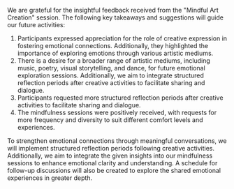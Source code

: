 

We are grateful for the insightful feedback received from the "Mindful Art Creation" session. The following key takeaways and suggestions will guide our future activities: 
1. Participants expressed appreciation for the role of creative expression in fostering emotional connections. Additionally, they highlighted the importance of exploring emotions through various artistic mediums.
2. There is a desire for a broader range of artistic mediums, including music, poetry, visual storytelling, and dance, for future emotional exploration sessions. Additionally, we aim to integrate structured reflection periods after creative activities to facilitate sharing and dialogue.
3. Participants requested more structured reflection periods after creative activities to facilitate sharing and dialogue.
4. The mindfulness sessions were positively received, with requests for more frequency and diversity to suit different comfort levels and experiences.

To strengthen emotional connections through meaningful conversations, we will implement structured reflection periods following creative activities. Additionally, we aim to integrate the given insights into our mindfulness sessions to enhance emotional clarity and understanding. A schedule for follow-up discussions will also be created to explore the shared emotional experiences in greater depth.